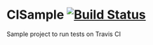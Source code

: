 # CISample [![Build Status](https://travis-ci.com/efrenospino/CI-Demo.svg?branch=master)](https://travis-ci.com/efrenospino/CI-Demo)

Sample project to run tests on Travis CI
